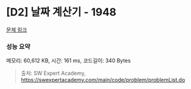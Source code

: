 # [D2] 날짜 계산기 - 1948 

[문제 링크](https://swexpertacademy.com/main/code/problem/problemDetail.do?contestProbId=AV5PnnU6AOsDFAUq) 

### 성능 요약

메모리: 60,612 KB, 시간: 161 ms, 코드길이: 340 Bytes



> 출처: SW Expert Academy, https://swexpertacademy.com/main/code/problem/problemList.do